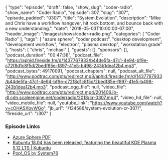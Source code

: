 {
  "type": "episode",
  "draft": false,
  "show_slug": "coder-radio",
  "show_name": "Coder Radio",
  "episode": 307,
  "slug": "307",
  "episode_padded": "0307",
  "title": "System.Evolution",
  "description": "Mike and Chris have a workflow hangover, hit rock bottom, and bounce back with a new understanding.",
  "date": "2018-05-03T10:00:00-07:00",
  "header_image": "/images/shows/coder-radio.png",
  "categories": [
    "Coder Radio"
  ],
  "tags": [
    "azure sphere",
    "coder podcast",
    "desktop development",
    "development workflow",
    "electron",
    "plasma desktop",
    "workstation grade"
  ],
  "hosts": [
    "chris",
    "michael"
  ],
  "guests": [],
  "sponsors": [],
  "podcast_duration": "00:47:38",
  "podcast_file": "https://aphid.fireside.fm/d/1437767933/b44de5fa-47c1-4e94-bf9e-c72f8d1c8f5d/2bedf85e-f897-41e5-b498-243b1dea12b4.mp3",
  "podcast_bytes": 49170091,
  "podcast_chapters": null,
  "podcast_alt_file": "http://www.podtrac.com/pts/redirect.mp3/aphid.fireside.fm/d/1437767933/b44de5fa-47c1-4e94-bf9e-c72f8d1c8f5d/2bedf85e-f897-41e5-b498-243b1dea12b4.mp3",
  "podcast_ogg_file": null,
  "video_file": "http://www.podtrac.com/pts/redirect.mp4/201406.jb-dl.cdn.scaleengine.net/coderradio/2018/cr-0307.mp4",
  "video_hd_file": null,
  "video_mobile_file": null,
  "youtube_link": "https://www.youtube.com/watch?v=cOHASXbvWGo",
  "jb_url": "/124586/system-evolution-cr-307/",
  "fireside_url": "/307"
}


### Episode Links

  * [Azure Sphere PDF](https://www.microsoft.com/en-us/azure-sphere/wp-content/uploads/sites/7/2018/04/AzureSphere_OpenCloud.pdf "Azure Sphere PDF")
  * [Kubuntu 18.04 has been released, featuring the beautiful KDE Plasma 5.12 LTS | Kubuntu](https://kubuntu.org/news/kubuntu-18-04-has-been-released/ "Kubuntu 18.04 has been released, featuring the beautiful KDE Plasma 5.12 LTS | Kubuntu")
  * [Pop!_OS by System76](https://system76.com/pop "Pop!_OS by System76")



